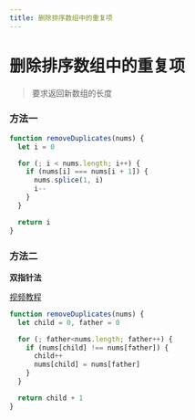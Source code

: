 ```yaml
---
title: 删除排序数组中的重复项
---
```

# 删除排序数组中的重复项

> 要求返回新数组的长度



### 方法一
``` js
function removeDuplicates(nums) {
  let i = 0

  for (; i < nums.length; i++) {
    if (nums[i] === nums[i + 1]) {
      nums.splice(1, i)
      i--
    }
  }

  return i
}
```

### 方法二
**双指针法**

[视频教程](https://www.bilibili.com/video/BV17441127WD/?spm_id_from=333.337.search-card.all.click&vd_source=745d1e6dc172f4afa9af1af10c052b04)
``` js
function removeDuplicates(nums) {
  let child = 0, father = 0

  for (; father<nums.length; father++) {
    if (nums[child] !== nums[father]) {
      child++
      nums[child] = nums[father]
    }
  }

  return child + 1
}